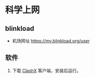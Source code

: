 # 科学上网

## blinkload

* 机场网址 https://my.blinkload.org/user

## 软件


1. 下载 <a href="tools/_media/clashX.dmg" target="_blank">ClashX</a> 客户端，安装后运行。


